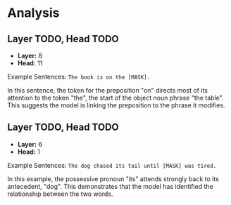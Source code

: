 # Analysis

## Layer TODO, Head TODO
-   **Layer:** 8
-   **Head:** 11


Example Sentences: `The book is on the [MASK].`

In this sentence, the token for the preposition "on" directs most of its attention to the token "the", the start of the object noun phrase "the table". This suggests the model is linking the preposition to the phrase it modifies.

## Layer TODO, Head TODO
-   **Layer:** 6
-   **Head:** 1


Example Sentences: `The dog chased its tail until [MASK] was tired.`

In this example, the possessive pronoun "its" attends strongly back to its antecedent, "dog". This demonstrates that the model has identified the relationship between the two words.

